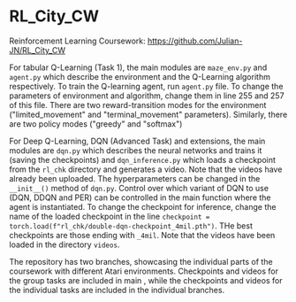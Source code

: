 # RL_City_CW
Reinforcement Learning Coursework: https://github.com/Julian-JN/RL_City_CW

For tabular Q-Learning (Task 1), the main modules are `maze_env.py` and `agent.py` which describe the environment and the Q-Learning algorithm respectively. To train the Q-learning agent, run `agent.py` file. To change the parameters of environment and algorithm, change them in line 255 and 257 of this file. There are two reward-transition modes for the environment ("limited_movement" and "terminal_movement" parameters). Similarly, there are two policy modes ("greedy" and "softmax")

For Deep Q-Learning, DQN (Advanced Task) and extensions, the main modules are `dqn.py` which describes the neural networks and trains it (saving the checkpoints) and `dqn_inference.py` which loads a checkpoint from the `rl_chk` directory and generates a video. Note that the videos have already been uploaded. The hyperparameters can be changed in the `__init__()` method of `dqn.py`. Control over which variant of DQN to use (DQN, DDQN and PER) can be controlled in the main function where the agent is instantiated. To change the checkpoint for inference, change the name of the loaded checkpoint in the line `checkpoint = torch.load(f"rl_chk/double-dqn-checkpoint_4mil.pth")`. THe best checkpoints are those ending with `_4mil`. Note that the videos have been loaded in the directory `videos`.

The repository has two branches, showcasing the individual parts of the coursework with different Atari environments. Checkpoints and videos for the group tasks are included in main , while the checkpoints and videos for the individual tasks are included in the individual branches.
